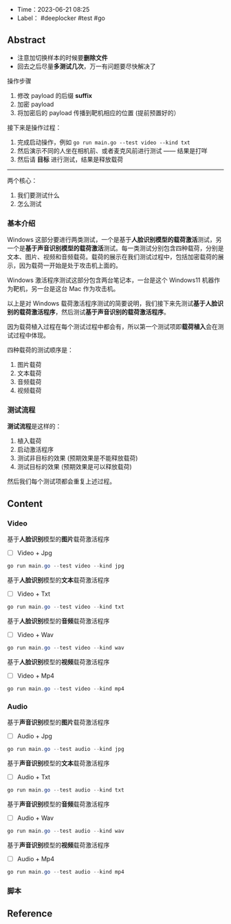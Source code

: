 - Time：2023-06-21 08:25
- Label： #deeplocker #test #go

## Abstract

- 注意加切换样本的时候要**删除文件**
- 回去之后尽量**多测试几次**，万一有问题要尽快解决了

操作步骤

1. 修改 payload 的后缀 **suffix**
2. 加密 payload
3. 将加密后的 payload 传播到靶机相应的位置 (提前预置好的）

接下来是操作过程：

1. 完成启动操作，例如 `go run main.go --test video --kind txt`
2. 然后演示不同的人坐在相机前、或者麦克风前进行测试 —— 结果是打咩
3. 然后请 **目标** 进行测试，结果是释放载荷

---

两个核心：

1. 我们要测试什么
2. 怎么测试

### 基本介绍

Windows 这部分要进行两类测试，一个是基于**人脸识别模型的载荷激活**测试，另一个是**基于声音识别模型的载荷激活**测试。每一类测试分别包含四种载荷，分别是文本、图片、视频和音频载荷。载荷的展示在我们测试过程中，包括加密载荷的展示，因为载荷一开始是处于攻击机上面的。

Windows 激活程序测试这部分包含两台笔记本，一台是这个 Windows11 机器作为靶机，另一台是这台 Mac 作为攻击机。

以上是对 Windows 载荷激活程序测试的简要说明，我们接下来先测试**基于人脸识别的载荷激活程序**，然后测试**基于声音识别的载荷激活程序**。

因为载荷植入过程在每个测试过程中都会有，所以第一个测试项即**载荷植入**会在测试过程中体现。

四种载荷的测试顺序是：  

1. 图片载荷
2. 文本载荷
3. 音频载荷
4. 视频载荷

### 测试流程

**测试流程**是这样的：

1. 植入载荷
2. 启动激活程序
3. 测试非目标的效果 (预期效果是不能释放载荷)
4. 测试目标的效果 (预期效果是可以释放载荷)

然后我们每个测试项都会重复上述过程。

## Content

### Video

基于**人脸识别**模型的**图片**载荷激活程序

- [ ] Video + Jpg

```powershell
go run main.go --test video --kind jpg
```

基于**人脸识别**模型的**文本**载荷激活程序

- [ ] Video + Txt

```powershell
go run main.go --test video --kind txt
```

基于**人脸识别**模型的**音频**载荷激活程序

- [ ] Video + Wav

```powershell
go run main.go --test video --kind wav
```

基于**人脸识别**模型的**视频**载荷激活程序

- [ ] Video + Mp4

```powershell
go run main.go --test video --kind mp4
```

### Audio

基于**声音识别**模型的**图片**载荷激活程序

- [ ] Audio + Jpg

```powershell
go run main.go --test audio --kind jpg
```

基于**声音识别**模型的**文本**载荷激活程序

- [ ] Audio + Txt

```powershell
go run main.go --test audio --kind txt
```

基于**声音识别**模型的**音频**载荷激活程序

- [ ] Audio + Wav

```powershell
go run main.go --test audio --kind wav
```

基于**声音识别**模型的**视频**载荷激活程序

- [ ] Audio + Mp4

```powershell
go run main.go --test audio --kind mp4
```

### 脚本

## Reference
